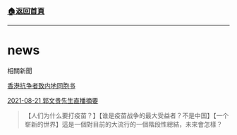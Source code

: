 ###  [:house:返回首頁](https://github.com/ourhimalayas/txt)
---

# news
相關新聞

[香港抗争者致内地同胞书](https://github.com/ourhimalayas/news/blob/master/2019/08/a_letter_from_the_hong_kong_people.md)


[2021-08-21 郭文贵先生直播摘要](https://github.com/ourhimalayas/news/blob/master/content/2021/08/1485656.md)
> 【人们为什么要打疫苗？】【谁是疫苗战争的最大受益者？不是中国】【一个崭新的世界】這是一個對目前的大流行的一個階段性總結，未來會怎樣？
